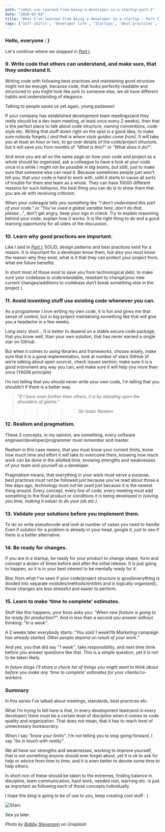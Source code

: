 ```yaml
---
path: "/what-ive-learned-from-being-a-developer-in-a-startup-part-2"
date: "2020-03-03"
title: "What I’ve learned from being a developer in a startup - Part II"
tags: ['Soft skills', 'Developer life', 'Startups', 'Best practices', 'Code quality']
---
```


### Hello, everyone : )
Let's continue where we stopped in *[Part I](/what-ive-learned-from-beeing-a-developer-in-a-startup)*. 

### 9. Write code that others can understand, and make sure, that they understand it.
Writing code with following best practices and maintaining good structure might not be enough, because code, that looks perfectly readable and structured to you might look like junk to someone else, we all have different habits and understanding of elegance.

Talking to people saves us yet again, young padawan! 

If your company has established development team meetings(and they really should be a dev team meeting, at least once every 2 weeks), then that is the perfect place to talk about code structure, naming conventions, code style etc. Writing that stuff down right on the spot is a good idea, to make sure nobody forgets *( and that is where style guides come from)*. It will take you at least an hour or two, to go over details of the code/project structure, but it will save you from months of *"What is this?"* or *"What does it do?"*.

And once you are all on the same page on how your code and project as a whole should be organized, ask a colleague to have a look at your code once in a while *( might not be possible in big teams, but still)*, just to make sure that someone else can read it. Because sometimes people just won't tell you, that your code is hard to work with, until it starts to cause all sorts of trouble for them and team as a whole. They can have 10000 different reasons for such behavior, the best thing you can do is to show them that you are ok with receiving criticism. 

When your colleague tells you something like *"I don't understand this part of your code."* or *"You've used a global variable here, don't do that, please..."*, don't get angry, keep your ego in check. Try to explain reasoning behind your code, explain how it works. It is the right thing to do and a good learning opportunity for all sides of the discussion.

### 10. Learn why good practices are important.
Like I said in *[Part I](/what-ive-learned-from-beeing-a-developer-in-a-startup)*, SOLID, design patterns and best practices exist for a reason. It is important for a developer know them, but also you must know the reason why they exist, what is it that they can protect your project from, what are future benefits.

In short most of those exist to save you from technological debt,  to make sure your codebase is understandable, resistant to change(your new current changes/additions to codebase don’t break something else in the project ).

### 11. Avoid inventing stuff use existing code whenever you can.
As a programmer I love writing my own code, it is fun and gives me that sense of control, but in big project maintaining something like that will give you a headache in a few weeks.

Long story short… It is better to depend on a stable secure code package, that you know well, than your own solution, that has never earned a single star on GitHub.

But when it comes to using libraries and frameworks, choose wisely, make sure that it is a good implementation, look at number of stars GitHub  (if we’re talking about open source), check Issues section, make sure it is a good instrument any way you can, and make sure it will help you more than once (YAGNI principle)

I’m not telling that you should never write your own code, I’m telling that you shouldn’t if there is a better way.

>*"If I have seen further than others, it is by standing upon the shoulders of giants."*
>>>>>>*Sir Isaac Newton* 

### 12. Realism and pragmatism.
These 2 concepts, in my opinion, are something, every software engineer/developer/programmer must remember and master.

Realism in this case means, that you must know your current limits, know how much time and effort it will take to overcome them, knowing how much work can be done in the allotted time, knowing strengths and weaknesses of your team and yourself as a developer.

Pragmatism means, that everything in your work must serve a purpose, best practices must not be followed just because you’ve read about those a few days ago, technology must not be used just because it is the newest thing around. Every concept, every line of code, every meeting must add something to the final product or conditions it is being developed in *(saving you time, making it easier to do your job etc.)*.

### 13. Validate your solutions before you implement them.
To do so write pseudocode and look at number of cases you need to handle
Even if solution for a problem is already in your head, google it, just to see if there is a better alternative.

### 14. Be ready for changes.
If you are in a startup, be ready for your product to change shape, form and concept a dozen of times before and after the initial release. It is just going to happen, so it is in your best interest to be mentally ready for it. 

Btw, from what I’ve seen if your code/project structure is good(everything is divided into separate modules/methods/entities and is logically organized), those changes are less stressful and easier to perform.

### 15. Learn to make ‘time to complete’ estimates.
Stuff like this happens, your boss asks you: *“When new feature is going to be ready for production?”*.
And in less than a second you answer without thinking: *“In a week”*.

A 2 weeks later everybody starts: *“You said 1 week!!!b Marketing campaign has already started. Other people depend on result of your work.”*

And yes, you that did say *“1 week”*, take responsibility, and next time think before you answer questions like that. This is a simple question, yet it is not to be taken likely.

_In future blogs I’ll share a check list of things you might want to think about before you make any ‘time to complete’ estimates for your clients/co-workers._

### Summary 
In this series I’ve talked about meetings, standards, best practices etc. 

What I’m trying to tell here is that, in every development team(and in every developer) there must be a certain level of discipline when it comes to code quality and organization. That does not mean, that it has to reach level of unnecessary bureaucracy.

When I say *"know your limits"*, I’m not telling you to stop going forward, I say *"be in touch with reality"*. 

We all have our strengths and weaknesses, working to improve yourself, that is not something anyone should ever forget about, yet it is ok to ask for help or advice from time to time, and it is even better to devote some time to help others.

In short non of these should be taken to the extremes, finding balance in discipline, team communication, hard work, needed rest, learning etc. is just as important as following each of those concepts individually.

I hope this blog is going to be of use to you, keep creating cool stuff : ) 

![Stars](/img/blogposts/stars.jpg)

Sea ya later.

_Photo by [Bobby Stevenson](https://unsplash.com/@bobbystevenson) on Unsplash_
